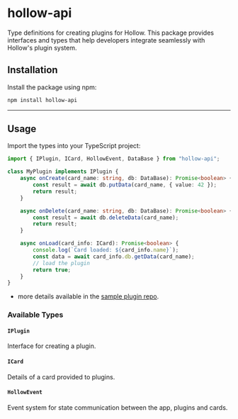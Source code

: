 # hollow-api

Type definitions for creating plugins for Hollow. This package provides interfaces and types that help developers integrate seamlessly with Hollow's plugin system.

## Installation

Install the package using npm:

```bash
npm install hollow-api
```

---

## Usage

Import the types into your TypeScript project:

```ts
import { IPlugin, ICard, HollowEvent, DataBase } from "hollow-api";

class MyPlugin implements IPlugin {
    async onCreate(card_name: string, db: DataBase): Promise<boolean> {
        const result = await db.putData(card_name, { value: 42 });
        return result;
    }

    async onDelete(card_name: string, db: DataBase): Promise<boolean> {
        const result = await db.deleteData(card_name);
        return result;
    }

    async onLoad(card_info: ICard): Promise<boolean> {
        console.log(`Card loaded: ${card_info.name}`);
        const data = await card_info.db.getData(card_name);
        // load the plugin
        return true;
    }
}
```

-   more details available in the [sample plugin repo](https://github.com/hollow-app/hollow-sample-plugin).

### Available Types

#### `IPlugin`

Interface for creating a plugin.

#### `ICard`

Details of a card provided to plugins.

#### `HollowEvent`

Event system for state communication between the app, plugins and cards.
